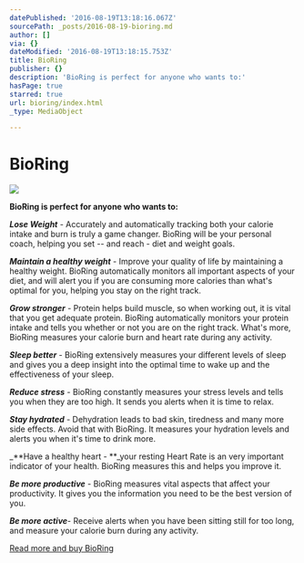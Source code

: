 ```yaml
---
datePublished: '2016-08-19T13:18:16.067Z'
sourcePath: _posts/2016-08-19-bioring.md
author: []
via: {}
dateModified: '2016-08-19T13:18:15.753Z'
title: BioRing
publisher: {}
description: 'BioRing is perfect for anyone who wants to:'
hasPage: true
starred: true
url: bioring/index.html
_type: MediaObject

---
```

# BioRing
![](https://the-grid-user-content.s3-us-west-2.amazonaws.com/0c14e465-4805-411c-a73a-246198cea302.jpg)

**BioRing is perfect for anyone who wants to:**

_**Lose Weight**_ - Accurately and automatically tracking both your calorie intake and burn is truly a game changer. BioRing will be your personal coach, helping you set -- and reach - diet and weight goals.

_**Maintain a healthy weight**_ - Improve your quality of life by maintaining a healthy weight. BioRing automatically monitors all important aspects of your diet, and will alert you if you are consuming more calories than what's optimal for you, helping you stay on the right track.

_**Grow stronger**_ - Protein helps build muscle, so when working out, it is vital that you get adequate protein. BioRing automatically monitors your protein intake and tells you whether or not you are on the right track. What's more, BioRing measures your calorie burn and heart rate during any activity.

_**Sleep better**_ - BioRing extensively measures your different levels of sleep and gives you a deep insight into the optimal time to wake up and the effectiveness of your sleep.

_**Reduce stress**_ - BioRing constantly measures your stress levels and tells you when they are too high. It sends you alerts when it is time to relax.

_**Stay hydrated**_ - Dehydration leads to bad skin, tiredness and many more side effects. Avoid that with BioRing. It measures your hydration levels and alerts you when it's time to drink more.

_**Have a healthy heart - **_your resting Heart Rate is an very important indicator of your health. BioRing measures this and helps you improve it.

_**Be more productive**_ - BioRing measures vital aspects that affect your productivity. It gives you the information you need to be the best version of you.

_**Be more active**_- Receive alerts when you have been sitting still for too long, and measure your calorie burn during any activity.

[Read more and buy BioRing][0]

[0]: https://igg.me/at/bioring/x/2034284 "Buy BioRing"